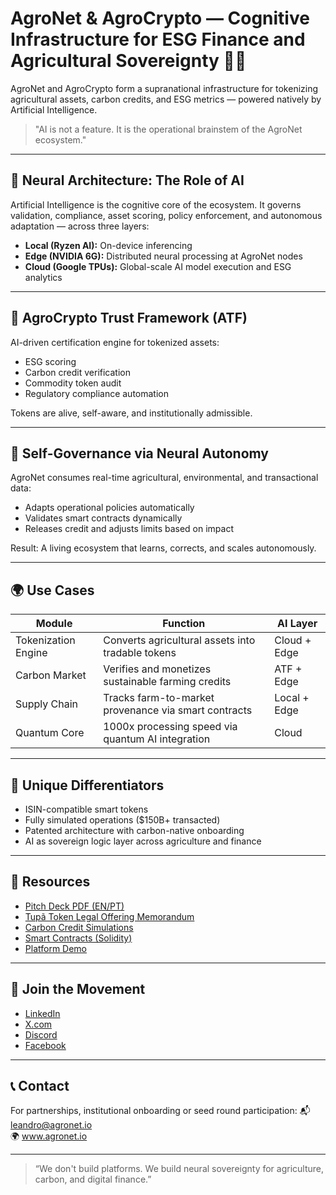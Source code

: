 # AgroNet & AgroCrypto — Cognitive Infrastructure for ESG Finance and Agricultural Sovereignty 🌱🧠

AgroNet and AgroCrypto form a supranational infrastructure for tokenizing agricultural assets, carbon credits, and ESG metrics — powered natively by Artificial Intelligence.

> "AI is not a feature. It is the operational brainstem of the AgroNet ecosystem."

---

## 🧠 Neural Architecture: The Role of AI

Artificial Intelligence is the cognitive core of the ecosystem. It governs validation, compliance, asset scoring, policy enforcement, and autonomous adaptation — across three layers:

- **Local (Ryzen AI):** On-device inferencing
- **Edge (NVIDIA 6G):** Distributed neural processing at AgroNet nodes
- **Cloud (Google TPUs):** Global-scale AI model execution and ESG analytics

---

## 🔐 AgroCrypto Trust Framework (ATF)

AI-driven certification engine for tokenized assets:
- ESG scoring
- Carbon credit verification
- Commodity token audit
- Regulatory compliance automation

Tokens are alive, self-aware, and institutionally admissible.

---

## 🔄 Self-Governance via Neural Autonomy

AgroNet consumes real-time agricultural, environmental, and transactional data:
- Adapts operational policies automatically
- Validates smart contracts dynamically
- Releases credit and adjusts limits based on impact

Result: A living ecosystem that learns, corrects, and scales autonomously.

---

## 🌍 Use Cases

| Module              | Function                                            | AI Layer        |
|---------------------|-----------------------------------------------------|------------------|
| Tokenization Engine | Converts agricultural assets into tradable tokens  | Cloud + Edge     |
| Carbon Market       | Verifies and monetizes sustainable farming credits | ATF + Edge       |
| Supply Chain        | Tracks farm-to-market provenance via smart contracts | Local + Edge     |
| Quantum Core        | 1000x processing speed via quantum AI integration  | Cloud            |

---

## 🧬 Unique Differentiators

- ISIN-compatible smart tokens
- Fully simulated operations ($150B+ transacted)
- Patented architecture with carbon-native onboarding
- AI as sovereign logic layer across agriculture and finance

---

## 📂 Resources

- [Pitch Deck PDF (EN/PT)](link_here)
- [Tupã Token Legal Offering Memorandum](link_here)
- [Carbon Credit Simulations](link_here)
- [Smart Contracts (Solidity)](link_here)
- [Platform Demo](link_here)

---

## 📡 Join the Movement

- [LinkedIn](https://linkedin.com/company/agronetlabs)
- [X.com](https://x.com/agrocryptolab)
- [Discord](https://discord.gg/your_invite_code)
- [Facebook](https://facebook.com/agrocryptolab)

---

## 📞 Contact

For partnerships, institutional onboarding or seed round participation:
📬 leandro@agronet.io  
🌍 www.agronet.io

---

> “We don't build platforms. We build neural sovereignty for agriculture, carbon, and digital finance.”